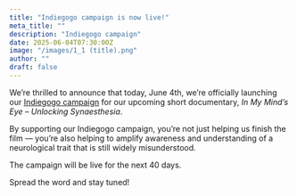 ```yaml
---
title: "Indiegogo campaign is now live!"
meta_title: ""
description: "Indiegogo campaign"
date: 2025-06-04T07:30:00Z
image: "/images/1_1 (title).png"
author: ""
draft: false
---
```


We’re thrilled to announce that today, June 4th, we’re officially launching our [Indiegogo campaign](LINK) for our upcoming short documentary, *In My Mind’s Eye – Unlocking Synaesthesia*.

By supporting our Indiegogo campaign, you’re not just helping us finish the film — you’re also helping to amplify awareness and understanding of a neurological trait that is still widely misunderstood.

The campaign will be live for the next 40 days.

Spread the word and stay tuned!
